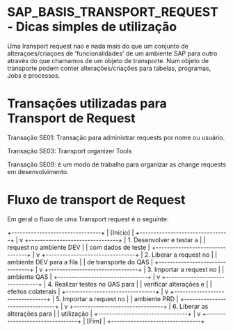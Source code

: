 # SAP_BASIS_TRANSPORT_REQUEST - Dicas simples de utilização


Uma Iransport request nao e nada mais do que um conjunto de alteraçoes/criaçoes de 'funcionalidades' de um ambiente SAP para outro através do que chamamos de um objeto de
transporte. Num objeto de transporte podem conter alterações/criações para tabelas, programas, Jobs e processos.



# Transações utilizadas para Transport de Request

Transação SE01: Transação para administrar requests por nome ou usuário.

Transação SE03: Transport organizer Tools

Transação SE09: é um modo de trabalho para organizar as change requests em desenvolvimento.




# Fluxo de transport de Request

Em geral o fluxo de uma Transport request é o seguinte:

+--------------------------------+
| [Início]                       |
+--------------------------------+
         |
         v
+--------------------------------+
| 1. Desenvolver e testar a      |
|    request no ambiente DEV     |
|    com dados de teste          |
+--------------------------------+
         |
         v
+--------------------------------+
| 2. Liberar a request no        |
|    ambiente DEV para a fila    |
|    de transporte do QAS        |
+--------------------------------+
         |
         v
+--------------------------------+
| 3. Importar a request no       |
|    ambiente QAS                |
+--------------------------------+
         |
         v
+--------------------------------+
| 4. Realizar testes no QAS para |
|    verificar alterações e      |
|    efeitos colaterais          |
+--------------------------------+
         |
         v
+--------------------------------+
| 5. Importar a request no       |
|    ambiente PRD                |
+--------------------------------+
         |
         v
+--------------------------------+
| 6. Liberar as alterações para  |
|    utilização                  |
+--------------------------------+
         |
         v
+--------------------------------+
| [Fim]                          |
+--------------------------------+




